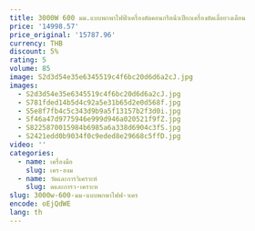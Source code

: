 ```yaml
---
title: 3000W 600 มม.แบบพกพาไฟฟ้าเครื่องตัดคอนกรีตน้ําเปียกเครื่องตัดเลื่อยวงเดือน
price: '14998.57'
price_original: '15787.96'
currency: THB
discount: 5%
rating: 5
volume: 85
image: S2d3d54e35e6345519c4f6bc20d6d6a2cJ.jpg
images:
  - S2d3d54e35e6345519c4f6bc20d6d6a2cJ.jpg
  - S781fded14b5d4c92a5e31b65d2e0d568f.jpg
  - S5e8f7fb4c5c343d9b9a5f13157b2f3d0i.jpg
  - Sf46a47d9775946e999d946a020521f9fZ.jpg
  - S8225870015984b6985a6a338d6904c3fS.jpg
  - S2421edd0b9034f0c9eded8e29668c5ffD.jpg
video: ''
categories:
  - name: เครื่องมือ
    slug: เคร-องม
  - name: วัดและการวิเคราะห์
    slug: ดและการว-เคราะห
slug: 3000w-600-มม-แบบพกพาไฟฟ-าเคร
encode: oEjQdWE
lang: th
---
```

  